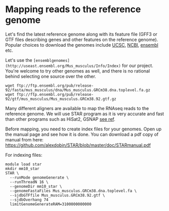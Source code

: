 # Mapping reads to the reference genome


Let's find the latest reference genome along with its feature file (GFF3 or GTF files describing genes and other features on the reference genome). Popular choices to download the genomes include [UCSC](http://hgdownload.cse.ucsc.edu/downloads.html), [NCBI](https://www.ncbi.nlm.nih.gov/genome/), [ensembl](http://ensemblgenomes.org/) etc.

Let's use the `[ensemblgenomes](http://useast.ensembl.org/Mus_musculus/Info/Index)` for our project. You're welcome to try other genomes as well, and there is no rational behind selecting one source over the other.

```
wget ftp://ftp.ensembl.org/pub/release-92/fasta/mus_musculus/dna/Mus_musculus.GRCm38.dna.toplevel.fa.gz
wget ftp://ftp.ensembl.org/pub/release-92/gtf/mus_musculus/Mus_musculus.GRCm38.92.gtf.gz
```

Many different aligners are available to map the RNAseq reads to the reference genome. We will use STAR program as it is very accurate and fast than other programs such as HiSat2, GSNAP [see ref](https://www.nature.com/articles/nmeth.2722).

Before mapping, you need to create index files for your genomes. Open up the manual page and see how it is done. You can download a pdf copy of manual from here: https://github.com/alexdobin/STAR/blob/master/doc/STARmanual.pdf


For indexing files:

```
module load star
mkdir mm10_star
STAR \
  --runMode genomeGenerate \
  --runThreadN 16 \
  --genomeDir mm10_star \
  --genomeFastaFiles Mus_musculus.GRCm38.dna.toplevel.fa \
  --sjdbGTFfile Mus_musculus.GRCm38.92.gtf \
  --sjdbOverhang 74
  limitGenomeGenerateRAM=3100000000000
```

